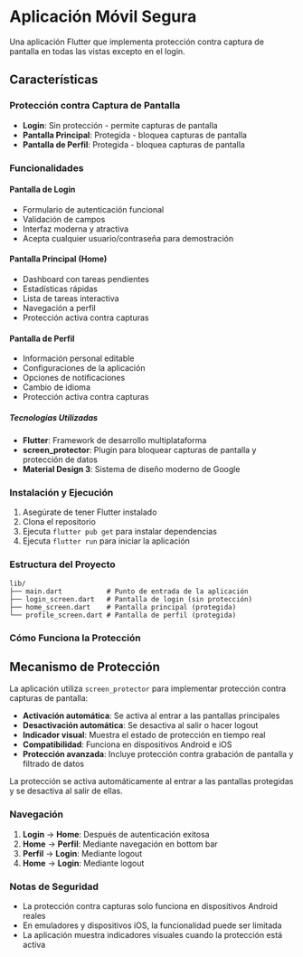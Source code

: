 # Aplicación Móvil Segura

Una aplicación Flutter que implementa protección contra captura de pantalla en todas las vistas excepto en el login.

## Características

### Protección contra Captura de Pantalla
- **Login**: Sin protección - permite capturas de pantalla
- **Pantalla Principal**: Protegida - bloquea capturas de pantalla
- **Pantalla de Perfil**: Protegida - bloquea capturas de pantalla

### Funcionalidades

#### Pantalla de Login
- Formulario de autenticación funcional
- Validación de campos
- Interfaz moderna y atractiva
- Acepta cualquier usuario/contraseña para demostración

#### Pantalla Principal (Home)
- Dashboard con tareas pendientes
- Estadísticas rápidas
- Lista de tareas interactiva
- Navegación a perfil
- Protección activa contra capturas

#### Pantalla de Perfil
- Información personal editable
- Configuraciones de la aplicación
- Opciones de notificaciones
- Cambio de idioma
- Protección activa contra capturas

##### Tecnologías Utilizadas

- **Flutter**: Framework de desarrollo multiplataforma
- **screen_protector**: Plugin para bloquear capturas de pantalla y protección de datos
- **Material Design 3**: Sistema de diseño moderno de Google

### Instalación y Ejecución

1. Asegúrate de tener Flutter instalado
2. Clona el repositorio
3. Ejecuta `flutter pub get` para instalar dependencias
4. Ejecuta `flutter run` para iniciar la aplicación

### Estructura del Proyecto

```
lib/
├── main.dart           # Punto de entrada de la aplicación
├── login_screen.dart   # Pantalla de login (sin protección)
├── home_screen.dart    # Pantalla principal (protegida)
└── profile_screen.dart # Pantalla de perfil (protegida)
```

### Cómo Funciona la Protección

## Mecanismo de Protección

La aplicación utiliza `screen_protector` para implementar protección contra capturas de pantalla:

- **Activación automática**: Se activa al entrar a las pantallas principales
- **Desactivación automática**: Se desactiva al salir o hacer logout
- **Indicador visual**: Muestra el estado de protección en tiempo real
- **Compatibilidad**: Funciona en dispositivos Android e iOS
- **Protección avanzada**: Incluye protección contra grabación de pantalla y filtrado de datos

La protección se activa automáticamente al entrar a las pantallas protegidas y se desactiva al salir de ellas.

### Navegación

1. **Login** → **Home**: Después de autenticación exitosa
2. **Home** → **Perfil**: Mediante navegación en bottom bar
3. **Perfil** → **Login**: Mediante logout
4. **Home** → **Login**: Mediante logout

### Notas de Seguridad

- La protección contra capturas solo funciona en dispositivos Android reales
- En emuladores y dispositivos iOS, la funcionalidad puede ser limitada
- La aplicación muestra indicadores visuales cuando la protección está activa

